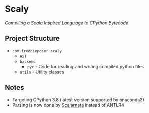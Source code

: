 # Scaly
_Compiling a Scala Inspired Language to CPython Bytecode_

## Project Structure
* `com.freddieposer.scaly`
    * `AST`
    * `backend`
        * `pyc` - Code for reading and writing compiled python files
    * `utils` - Utility classes

## Notes
* Targeting CPython 3.8 (latest version supported by anaconda3)
* Parsing is now done by [Scalameta](https://scalameta.org/) instead of ANTLR4